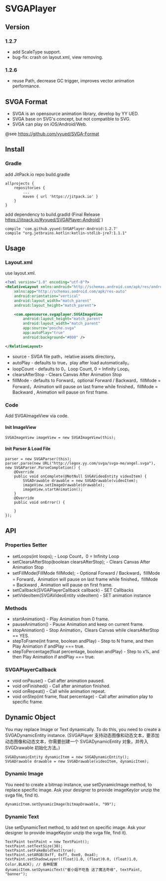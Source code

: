 # SVGAPlayer

## Version

### 1.2.7

* add ScaleType support.
* bug-fix: crash on layout.xml, view removing.

### 1.2.6

* reuse Path, decrease GC trigger, improves vector animation performance.

## SVGA Format

* SVGA is an opensource animation library, develop by YY UED.
* SVGA base on SVG's concept, but not compatible to SVG.
* SVGA can play on iOS/Android/Web.

@see https://github.com/yyued/SVGA-Format

## Install

### Gradle 

add JitPack.io repo build.gradle
```
allprojects {
    repositories {
        ...
        maven { url 'https://jitpack.io' }
    }
}
```

add dependency to build.gradld (Final Release https://jitpack.io/#yyued/SVGAPlayer-Android/ )
```
compile 'com.github.yyued:SVGAPlayer-Android:1.2.7'
compile "org.jetbrains.kotlin:kotlin-stdlib-jre7:1.1.1"
```

## Usage

### Layout.xml

use layout.xml.

```xml
<?xml version="1.0" encoding="utf-8"?>
<RelativeLayout xmlns:android="http://schemas.android.com/apk/res/android"
    xmlns:app="http://schemas.android.com/apk/res-auto"
    android:orientation="vertical"
    android:layout_width="match_parent"
    android:layout_height="match_parent">

    <com.opensource.svgaplayer.SVGAImageView
        android:layout_height="match_parent"
        android:layout_width="match_parent"
        app:source="posche.svga"
        app:autoPlay="true"
        android:background="#000" />

</RelativeLayout>
```

* source - SVGA file path，relative assets directory。
* autoPlay - defaults to true，play after load automatically。
* loopCount - defaults to 0，Loop Count, 0 = Infinity Loop。
* clearsAfterStop - Clears Canvas After Animation Stop
* fillMode - defaults to Forward，optional Forward / Backward，fillMode = Forward，Animation will pause on last frame while finished，fillMode = Backward , Animation will pause on first frame.

### Code

Add SVGAImageView via code.

#### Init ImageView

```
SVGAImageView imageView = new SVGAImageView(this);
```

#### Init Parser & Load File

```
parser = new SVGAParser(this);
parser.parse(new URL("http://legox.yy.com/svga/svga-me/angel.svga"), new SVGAParser.ParseCompletion() {
    @Override
    public void onComplete(@NotNull SVGAVideoEntity videoItem) {
        SVGADrawable drawable = new SVGADrawable(videoItem);
        imageView.setImageDrawable(drawable);
        imageView.startAnimation();
    }
    @Override
    public void onError() {

    }
});
```

## API

### Properties Setter

* setLoops(int loops); - Loop Count，0 = Infinity Loop
* setClearsAfterStop(boolean clearsAfterStop); - Clears Canvas After Animation Stop
* setFillMode(FillMode fillMode); - Optional Forward / Backward，fillMode = Forward，Animation will pause on last frame while finished，fillMode = Backward , Animation will pause on first frame.
* setCallback(SVGAPlayerCallback callback) - SET Callbacks
* setVideoItem(SVGAVideoEntity videoItem) - SET animation instance

### Methods
* startAnimation() - Play Animation from 0 frame.
* pauseAnimation() - Pause Animation and keep on current frame.
* stopAnimation() - Stop Animation，Clears Canvas while clearsAfterStop == YES.
* stepToFrame(int frame, boolean andPlay) - Step to N frame, and then Play Animation if andPlay === true.
* stepToPercentage(float percentage, boolean andPlay) - Step to x%, and then Play Animation if andPlay === true.

### SVGAPlayerCallback

* void onPause() - Call after animation paused.
* void onFinished() - Call after animation finished.
* void onRepeat() - Call while animation repeat.
* void onStep(int frame, float percentage) - Call after animation play to specific frame.

## Dynamic Object

You may replace Image or Text dynamically. To do this, you need to create a SVGADynamicEntity instance. (SVGAPlayer 支持动态图像和动态文本，要添加动态图像和动态文本，你需要创建一个 SVGADynamicEntity 对象，并传入 SVGDrawable 初始化方法。)

```
SVGADynamicEntity dynamicItem = new SVGADynamicEntity();
SVGADrawable drawable = new SVGADrawable(videoItem, dynamicItem);
```

### Dynamic Image

You need to create a bitmap instance, use setDynamicImage method, to replace specific image. Ask your designer to provide imageKey(or unzip the svga file, find it).

```
dynamicItem.setDynamicImage(bitmapDrawable, "99");
```

### Dynamic Text

Use setDynamicText method, to add text on specific image. Ask your designer to provide imageKey(or unzip the svga file, find it).

```
TextPaint textPaint = new TextPaint();
textPaint.setTextSize(30);
textPaint.setFakeBoldText(true);
textPaint.setARGB(0xff, 0xff, 0xe0, 0xa4);
textPaint.setShadowLayer((float)1.0, (float)0.0, (float)1.0, Color.BLACK); // 各种配置
dynamicItem.setDynamicText("崔小姐不吃鱼 送了魔法奇缘", textPaint, "banner");
```
